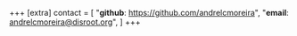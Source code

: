+++
[extra]
contact = [
    "**github**: https://github.com/andrelcmoreira",
    "**email**:  andrelcmoreira@disroot.org",
]
+++
